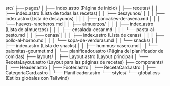 src/
├── pages/
│ ├── index.astro (Página de inicio)
│ ├── recetas/
│ │ ├── index.astro (Lista de todas las recetas)
│ │ ├── desayunos/
│ │ │ ├── index.astro (Lista de desayunos)
│ │ │ ├── pancakes-de-avena.md
│ │ │ └── huevos-rancheros.md
│ │ ├── almuerzos/
│ │ │ ├── index.astro (Lista de almuerzos)
│ │ │ ├── ensalada-cesar.md
│ │ │ └── pasta-al-pesto.md
│ │ ├── cenas/
│ │ │ ├── index.astro (Lista de cenas)
│ │ │ ├── pollo-al-horno.md
│ │ │ └── sopa-de-verduras.md
│ │ └── snacks/
│ │ ├── index.astro (Lista de snacks)
│ │ ├── hummus-casero.md
│ │ └── palomitas-gourmet.md
│ └── planificador.astro (Página del planificador de comidas)
├── layouts/
│ ├── Layout.astro (Layout principal)
│ └── RecetaLayout.astro (Layout para las páginas de recetas)
├── components/
│ ├── Header.astro
│ ├── Footer.astro
│ ├── RecetaCard.astro
│ ├── CategoriaCard.astro
│ └── Planificador.astro
└── styles/
└── global.css (Estilos globales con Tailwind)
